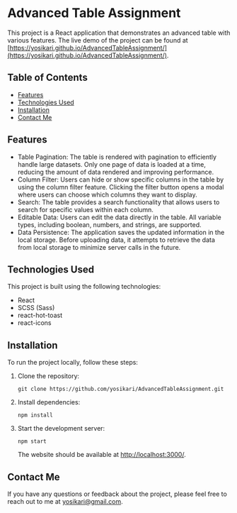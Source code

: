 # Advanced Table Assignment

This project is a React application that demonstrates an advanced table with various features. The live demo of the project can be found at [https://yosikari.github.io/AdvancedTableAssignment/](https://yosikari.github.io/AdvancedTableAssignment/).

## Table of Contents

- [Features](#features)
- [Technologies Used](#technologies-used)
- [Installation](#installation)
- [Contact Me](#contact-me)

## Features

- Table Pagination: The table is rendered with pagination to efficiently handle large datasets. Only one page of data is loaded at a time, reducing the amount of data rendered and improving performance.
- Column Filter: Users can hide or show specific columns in the table by using the column filter feature. Clicking the filter button opens a modal where users can choose which columns they want to display.
- Search: The table provides a search functionality that allows users to search for specific values within each column.
- Editable Data: Users can edit the data directly in the table. All variable types, including boolean, numbers, and strings, are supported.
- Data Persistence: The application saves the updated information in the local storage. Before uploading data, it attempts to retrieve the data from local storage to minimize server calls in the future.

## Technologies Used

This project is built using the following technologies:

- React
- SCSS (Sass)
- react-hot-toast
- react-icons

## Installation

To run the project locally, follow these steps:

1. Clone the repository:

   `git clone https://github.com/yosikari/AdvancedTableAssignment.git`

2. Install dependencies:

   `npm install`

3. Start the development server:

   `npm start`

   The website should be available at [http://localhost:3000/](http://localhost:3000/).

## Contact Me

If you have any questions or feedback about the project, please feel free to reach out to me at yosikari@gmail.com.

